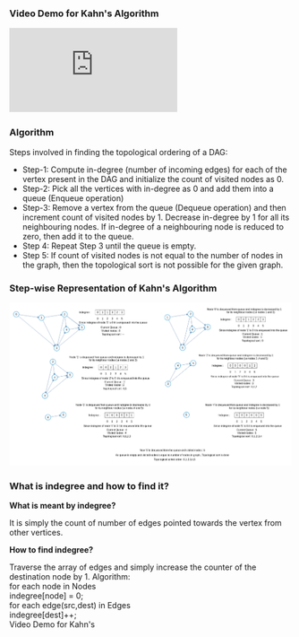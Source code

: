 ### Video Demo for Kahn's Algorithm
<iframe src="https://www.youtube.com/embed/Y5FQYaLFjuE" frameborder="0" allow="autoplay; encrypted-media" allowfullscreen></iframe>

### Algorithm

Steps involved in finding the topological ordering of a DAG:

  -  Step-1: Compute in-degree (number of incoming edges) for each of the vertex present in the DAG and initialize the count of visited nodes as 0.
  - Step-2: Pick all the vertices with in-degree as 0 and add them into a queue (Enqueue operation)
  -  Step-3: Remove a vertex from the queue (Dequeue operation) and then increment count of visited nodes by 1. Decrease in-degree by 1 for all its neighbouring nodes. If in-degree of a neighbouring node is reduced to zero, then add it to the queue.
  -  Step 4: Repeat Step 3 until the queue is empty.
   - Step 5: If count of visited nodes is not equal to the number of nodes in the graph, then the topological sort is not possible for the given graph.

### Step-wise Representation of Kahn's Algorithm
<img src="images/topo3.png"/>

### What is indegree and how to find it?

**What is meant by indegree?**

It is simply the count of number of edges pointed towards the vertex from other vertices.

**How to find indegree?**

Traverse the array of edges and simply increase the counter of the destination node by 1.
Algorithm:<br>
for each node in Nodes<br>
  indegree[node] = 0;<br>
for each edge(src,dest) in Edges<br>
  indegree[dest]++;<br>
Video Demo for Kahn's


